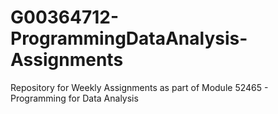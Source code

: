# G00364712-ProgrammingDataAnalysis-Assignments
Repository for Weekly Assignments as part of Module 52465 - Programming for Data Analysis
